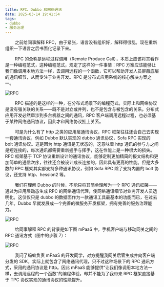 ```yaml
---
title: RPC、Dubbo 和网络通讯
date: 2025-03-14 19:41:54
tags:
- dubbo
- 服务治理
---
```


&ensp;&ensp;&ensp;&ensp; 之前给同事解释 RPC，由于紧张，语言没有组织好，解释得很乱，现在重新组织一下语言之后书面化记录下来。

&ensp;&ensp;&ensp;&ensp; RPC 的全称是远程过程调用（Remote Produce Call），本质上应该将其看作是一种编程范式，这种编程范式，规定了这样的一件事情：RPC 方案应该能够让我们像调用本地方法一样，去调用远程的一个函数，它可以帮助开发人员屏蔽底层的通讯细节，从而专注于业务开发。RPC 是分布式应用系统的核心解决方案之一。

![RPC](/pic/工程/RPC、dubbo和网络通讯/RPC.png)

&ensp;&ensp;&ensp;&ensp; RPC 描述的是这样的一种，在分布式场景下的编程范式，实际上和网络协议是没有强关联的关系——既不是对立或并列，也不是包含与被包含的关系。分布式应用开发必然牵涉到多台机器之间的通讯，RPC 客户端调用远程过程，也必须基于某种网络通讯协议，因此才和网络协议扯上关系。

&ensp;&ensp;&ensp;&ensp; 可是为什么有了 http 之类的应用层通讯协议，RPC 框架往往还会自己去实现一套通讯协议，例如 Dubbo 默认实现的 dubbo 通讯协议，Sofa RPC 实现的 bolt 通讯协议。这是因为 http 通讯是无状态的，这意味着 http 通讯的参与方之间是短连接的，每次通讯都需要重新握手与挥手，这在性能上是一种很大的损失。RPC 框架基于 TCP 协议重新设计的通讯协议，能够定制更加精简的报文结构和更加简单的通信次序，往往还会被设计成长连接的，因此具有更高的性能。但是大多数的 RPC 框架其实都支持多种通讯协议，例如 Sofa RPC 除了支持内置的 bolt 协议，还支持 http、hession2 等。 

&ensp;&ensp;&ensp;&ensp; 我们在理解 Dubbo 的时候，不能只将其简单理解为一个 RPC 通讯框架——通过为应用层动态生成 RPC 的网络通讯代理，使网络通讯细节对业务开发人员透明化，这仅仅只是 dubbo 的数据面作为一款通讯工具最基本的功能而已，在过去几年，Dubbo 早就发展成一个完善的微服务开发框架，拥有完善的服务治理能力。

![RPC](/pic/工程/RPC、dubbo和网络通讯/dubbo.png)

&ensp;&ensp;&ensp;&ensp; 给同事解释 RPC 的背景是如下图 mPaaS 中，手机客户端与移动网关之间的 RPC 通讯方式（图中的步骤 7）：

![RPC](/pic/工程/RPC、dubbo和网络通讯/mpaas.jpg)

&ensp;&ensp;&ensp;&ensp; 我问了蚂蚁负责 mPaaS 的开发同学，对方提醒我网关后管生成并向客户端分发的 SDK，实际上就包含了网络通讯代理，只不过这种场景下的 RPC 通讯方式，采用的通讯协议是 http。因此 mPaaS 能够提供“让我们像调用本地方法一样，去调用远程的一个函数”的编程体验，却并不能为了我带来 RPC 框架直接基于 TPC 协议实现的通讯协议的性能提升。

 
